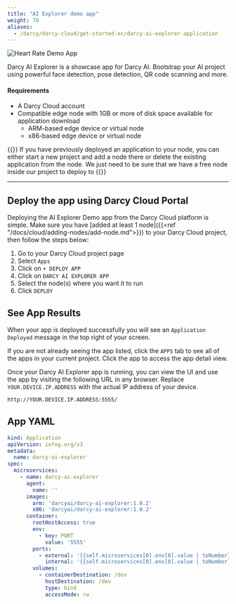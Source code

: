 ```yaml
---
title: "AI Explorer demo app"
weight: 70
aliases:
  - /darcy/darcy-cloud/get-started-ec/darcy-ai-explorer-application
---
```


![Heart Rate Demo App](/images/ai-exp-hero.jpg)

Darcy AI Explorer is a showcase app for Darcy AI. Bootstrap your AI project using
powerful face detection, pose detection, QR code scanning and more.

#### Requirements

* A Darcy Cloud account
* Compatible edge node with 1GB or more of disk space available for application download
  * ARM-based edge device or virtual node
  * x86-based edge device or virtual node

{{<info>}} If you have previously deployed an application to your node, you can either
start a new project and add a node there or delete the existing application from the node. We just
need to be sure that we have a free node inside our project to deploy to {{</info>}}

---

## Deploy the app using Darcy Cloud Portal

Deploying the AI Explorer Demo app from the Darcy Cloud platform is simple. Make sure
you have [added at least 1 node]({{<ref "/docs/cloud/adding-nodes/add-node.md">}}) to your Darcy Cloud project, then
follow the steps below:

1. Go to your Darcy Cloud project page
2. Select `Apps`
3. Click on `+ DEPLOY APP`
4. Click on `DARCY AI EXPLORER APP`
5. Select the node(s) where you want it to run
6. Click `DEPLOY`

## See App Results

When your app is deployed successfully you will see an `Application Deployed` message in the top
right of your screen.

If you are not already seeing the app listed, click the `APPS` tab to see all of the apps in your
current project. Click the app to access the app detail view.

Once your Darcy AI Explorer app is running, you can view the UI and use the app by visiting
the following URL in any browser. Replace `YOUR.DEVICE.IP.ADDRESS` with the actual IP address of your device.

```bash
http://YOUR.DEVICE.IP.ADDRESS:5555/
```

## App YAML

```yaml
kind: Application
apiVersion: iofog.org/v3
metadata:
  name: darcy-ai-explorer
spec:
  microservices:
    - name: darcy-ai-explorer
      agent:
        name: ''
      images:
        arm: 'darcyai/darcy-ai-explorer:1.0.2'
        x86: 'darcyai/darcy-ai-explorer:1.0.2'
      container:
        rootHostAccess: true
        env:
          - key: PORT
            value: '5555'
        ports:
          - external: '{{self.microservices[0].env[0].value | toNumber}}'
            internal: '{{self.microservices[0].env[0].value | toNumber}}'
        volumes:
          - containerDestination: /dev
            hostDestination: /dev
            type: bind
            accessMode: rw

```
